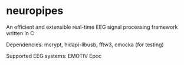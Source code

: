 # neuropipes
An efficient and extensible real-time EEG signal processing framework written in C

Dependencies: mcrypt, hidapi-libusb, fftw3, cmocka (for testing)

Supported EEG systems: EMOTIV Epoc
